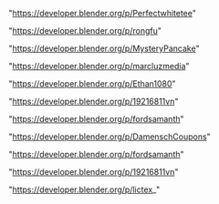 "https://developer.blender.org/p/Perfectwhitetee"

"https://developer.blender.org/p/rongfu"

"https://developer.blender.org/p/MysteryPancake"

"https://developer.blender.org/p/marcluzmedia"

"https://developer.blender.org/p/Ethan1080"

"https://developer.blender.org/p/19216811vn"

"https://developer.blender.org/p/fordsamanth"

 
"https://developer.blender.org/p/DamenschCoupons"


"https://developer.blender.org/p/fordsamanth"


"https://developer.blender.org/p/19216811vn"


"https://developer.blender.org/p/lictex_"


 
